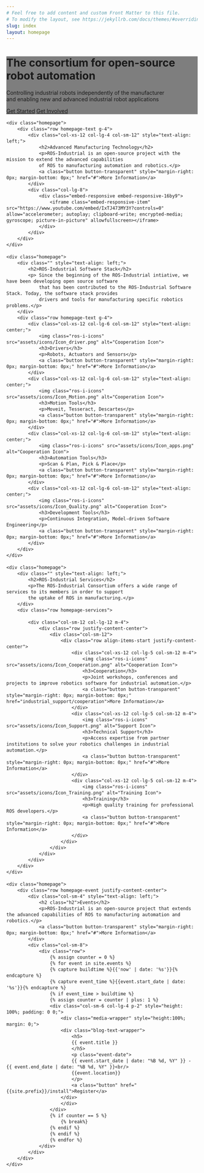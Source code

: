 ```yaml
---
# Feel free to add content and custom Front Matter to this file.
# To modify the layout, see https://jekyllrb.com/docs/themes/#overriding-theme-defaults
slug: index
layout: homepage
---
```

<div class="container-fluid">
    <div class="homepage-header">
        <div class="row row align-items-end homepage-header-image" style="background: linear-gradient( rgba(0, 0, 0, 0.5), rgba(0, 0, 0, 0.5) ), url('{{site.prefix}}/assets/images/header-image.jpg');">
            <div class="col-sm-12">
                <div class="homepage-header-text">
                    <div class="row homepage-main-wrapper justify-content-end">
                        <div class="col-xs-12 col-lg-8 col-sm-12">
                            <div class="homepage-headline">
                                <h1>The consortium for open-source robot automation</h1>
                                <p class="main-text">
                                    Controlling industrial robots independently of the manufacturer<br/>
                                    and enabling new and advanced industrial robot applications
                                </p>
                                <div class="button-group">
                                    <a class="button button-transparent" href="#">Get Started</a>
                                    <a class="button button-transparent" href="#">Get Involved</a>
                                </div>
                            </div>
                        </div>
                    </div>
                </div>
            </div>
        </div>
    </div>

    <div class="homepage">
        <div class="row homepage-text g-4">
            <div class="col-xs-12 col-lg-4 col-sm-12" style="text-align: left;">
                <h2>Advanced Manufacturing Technology</h2>
                <p>ROS-Industrial is an open-source project with the mission to extend the advanced capabilities
                of ROS to manufacturing automation and robotics.</p>
                <a class="button button-transparent" style="margin-right: 0px; margin-bottom: 0px;" href="#">More Information</a>
            </div>
            <div class="col-lg-8">
                <div class="embed-responsive embed-responsive-16by9">
                    <iframe class="embed-responsive-item" src="https://www.youtube.com/embed/IxTJ473MY3Y?controls=0" allow="accelerometer; autoplay; clipboard-write; encrypted-media; gyroscope; picture-in-picture" allowfullscreen></iframe>
                </div>
            </div>
        </div>
    </div>

    <div class="homepage">
        <div class="" style="text-align: left;">
            <h2>ROS-Industrial Software Stack</h2>
            <p> Since the beginning of the ROS-Industrial intiative, we have been developing open source software 
                that has been contributed to the ROS-Industrial Software Stack. Today, the software stack provides
                drivers and tools for manufacturing specific robotics problems.</p>
        </div>
        <div class="row homepage-text g-4">
            <div class="col-xs-12 col-lg-6 col-sm-12" style="text-align: center;">
                <img class="ros-i-icons" src="assets/icons/Icon_driver.png" alt="Cooperation Icon">
                <h3>Drivers</h3>
                <p>Robots, Actuators and Sensors</p>
                <a class="button button-transparent" style="margin-right: 0px; margin-bottom: 0px;" href="#">More Information</a>
            </div>
            <div class="col-xs-12 col-lg-6 col-sm-12" style="text-align: center;">
                <img class="ros-i-icons" src="assets/icons/Icon_Motion.png" alt="Cooperation Icon">
                <h3>Motion Tools</h3>
                <p>Moveit, Tesseract, Descartes</p>
                <a class="button button-transparent" style="margin-right: 0px; margin-bottom: 0px;" href="#">More Information</a>
            </div>
            <div class="col-xs-12 col-lg-6 col-sm-12" style="text-align: center;">
                <img class="ros-i-icons" src="assets/icons/Icon_apps.png" alt="Cooperation Icon">
                <h3>Automation Tools</h3>
                <p>Scan & Plan, Pick & Place</p>
                <a class="button button-transparent" style="margin-right: 0px; margin-bottom: 0px;" href="#">More Information</a>
            </div>
            <div class="col-xs-12 col-lg-6 col-sm-12" style="text-align: center;">
                <img class="ros-i-icons" src="assets/icons/Icon_Quality.png" alt="Cooperation Icon">
                <h3>Development Tools</h3>
                <p>Continuous Integration, Model-driven Software Engineering</p>
                <a class="button button-transparent" style="margin-right: 0px; margin-bottom: 0px;" href="#">More Information</a>
            </div>
        </div>
    </div>

    <div class="homepage">
        <div class="" style="text-align: left;">
            <h2>ROS-Industrial Services</h2>
            <p>The ROS-Industrial Consortium offers a wide range of services to its members in order to support
            the uptake of ROS in manufacturing.</p>
        </div>
        <div class="row homepage-services">

            <div class="col-sm-12 col-lg-12 m-4">
                <div class="row justify-content-center">
                    <div class="col-sm-12">
                        <div class="row align-items-start justify-content-center">
                            <div class="col-xs-12 col-lg-5 col-sm-12 m-4">
                                <img class="ros-i-icons" src="assets/icons/Icon_Cooperation.png" alt="Cooperation Icon">
                                <h3>Cooperation</h3>
                                <p>Joint workshops, conferences and projects to improve robotics software for industrial automation.</p>
                                <a class="button button-transparent" style="margin-right: 0px; margin-bottom: 0px;" href="industrial_support/cooperation">More Information</a>
                            </div>
                            <div class="col-xs-12 col-lg-5 col-sm-12 m-4">
                                <img class="ros-i-icons" src="assets/icons/Icon_Support.png" alt="Support Icon">
                                <h3>Technical Support</h3>
                                <p>Access expertise from partner institutions to solve your robotics challenges in industrial automation.</p>
                                <a class="button button-transparent" style="margin-right: 0px; margin-bottom: 0px;" href="#">More Information</a>
                            </div>
                            <div class="col-xs-12 col-lg-5 col-sm-12 m-4">
                                <img class="ros-i-icons" src="assets/icons/Icon_Training.png" alt="Training Icon">
                                <h3>Training</h3>
                                <p>High quality training for professional ROS developers.</p>
                                <a class="button button-transparent" style="margin-right: 0px; margin-bottom: 0px;" href="#">More Information</a>
                            </div>
                        </div>
                    </div>
                </div>
            </div>
        </div>
    </div>

    <div class="homepage">
        <div class="row homepage-event justify-content-center">
            <div class="col-sm-4" style="text-align: left;">
                <h2 class="h2">Events</h2>
                <p>ROS-Industrial is an open-source project that extends the advanced capabilities of ROS to manufacturing automation and robotics.</p>
                <a class="button button-transparent" style="margin-right: 0px; margin-bottom: 0px;" href="#">More Information</a>
            </div>
            <div class="col-sm-8">
                <div class="row">
                    {% assign counter = 0 %}
                    {% for event in site.events %}
                    {% capture buildtime %}{{'now' | date: '%s'}}{% endcapture %}
                    {% capture event_time %}{{event.start_date | date: '%s'}}{% endcapture %}
                    {% if event_time > buildtime %}
                    {% assign counter = counter | plus: 1 %}
                    <div class="col-sm-6 col-lg-4 p-2" style="height: 100%; padding: 0 0;">
                        <div class="media-wrapper" style="height:100%;  margin: 0;">
                        <div class="blog-text-wrapper">
                            <h5>
                            {{ event.title }}
                            </h5>
                            <p class="event-date">
                            {{ event.start_date | date: "%B %d, %Y" }} - {{ event.end_date | date: "%B %d, %Y" }}<br/>
                            {{event.location}}
                            </p>
                            <a class="button" href="{{site.prefix}}/install">Register</a>
                        </div>
                        </div>
                    </div>
                    {% if counter == 5 %}
                        {% break%}
                    {% endif %}  
                    {% endif %}  
                    {% endfor %}
                </div>
            </div>
        </div>
    </div>
</div>
